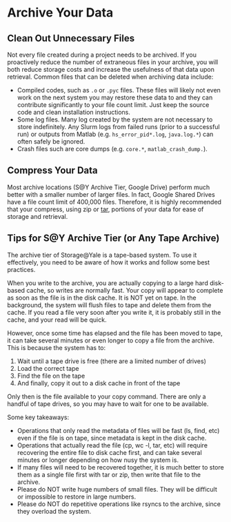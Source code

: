 # Archive Your Data

## Clean Out Unnecessary Files

Not every file created during a project needs to be archived. If you proactively reduce the number of extraneous files in your archive, you will both reduce storage costs and increase the usefulness of that data upon retrieval. Common files that can be deleted when archiving data include:

* Compiled codes, such as `.o` or `.pyc` files. These files will likely not even work on the next system you may restore these data to and they can contribute significantly to your file count limit. Just keep the source code and clean installation instructions.
* Some log files. Many log created by the system are not necessary to store indefinitely. Any Slurm logs from failed runs (prior to a successful run) or outputs from Matlab (e.g. `hs_error_pid*.log`, `java.log.*`) can often safely be ignored.
* Crash files such are core dumps (e.g. `core.*`, `matlab_crash_dump.`).

## Compress Your Data

Most archive locations (S@Y Archive Tier, Google Drive) perform much better with a smaller number of larger files. In fact, Google Shared Drives have a file count limit of 400,000 files. Therefore, it is highly recommended that your compress, using zip or [tar](/online-tutorials), portions of your data for ease of storage and retrieval.

## Tips for S@Y Archive Tier (or Any Tape Archive)

The archive tier of Storage@Yale is a tape-based system. To use it effectively, you need to be aware of how it works and follow some best practices.

When you write to the archive, you are actually copying to a large hard disk-based cache, so writes are normally fast. Your copy will appear to complete as soon as the file is in the disk cache. It is NOT yet on tape. In the background, the system will flush files to tape and delete them from the cache. If you read a file very soon after you write it, it is probably still in the cache, and your read will be quick.

However, once some time has elapsed and the file has been moved to tape, it can take several minutes or even longer to copy a file from the archive. This is because the system has to:

1. Wait until a tape drive is free (there are a limited number of drives)
1. Load the correct tape
1. Find the file on the tape
1. And finally, copy it out to a disk cache in front of the tape

Only then is the file available to your copy command. There are only a handful of tape drives, so you may have to wait for one to be available.

Some key takeaways:

* Operations that only read the metadata of files will be fast (ls, find, etc) even if the file is on tape, since metadata is kept in the disk cache.
* Operations that actually read the file (cp, wc -l, tar, etc) will require recovering the entire file to disk cache first, and can take several minutes or longer depending on how nusy the system is.
* If many files will need to be recovered together, it is much better to store them as a single file first with tar or zip, then write that file to the archive.
* Please do NOT write huge numbers of small files. They will be difficult or impossible to restore in large numbers.
* Please do NOT do repetitive operations like rsyncs to the archive, since they overload the system.